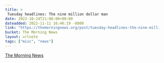 ```yaml
---
title: > 
 Tuesday headlines: The nine million dollar man
date: 2022-10-24T21:08:00+00:00
dateadded: 2022-11-11 16:46:19 -0800
link: "https://themorningnews.org/post/tuesday-headlines-the-nine-million-dollar-man"
bucket: The Morning News
layout: urlnote
tags: ["misc", "news"]
--- 
```


 
  
    
    
    


 <!-- end excerpt --> 
<div class='bucket'><a class='internal-link' href='/buckets/the-morning-news'>The Morning News</a></div> 
